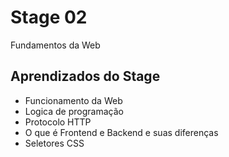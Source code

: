 # Stage 02
Fundamentos da Web


## Aprendizados do Stage

- Funcionamento da Web
- Logica de programação
- Protocolo HTTP
- O que é Frontend e Backend e suas diferenças
- Seletores CSS